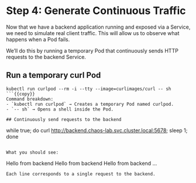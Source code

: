 # Step 4: Generate Continuous Traffic

Now that we have a backend application running and exposed via a Service, we need to simulate real client traffic. This will allow us to observe what happens when a Pod fails.

We’ll do this by running a temporary Pod that continuously sends HTTP requests to the backend Service.

## Run a temporary curl Pod
```
kubectl run curlpod --rm -i --tty --image=curlimages/curl -- sh
```{{copy}}
Command breakdown:
- `kubectl run curlpod` → Creates a temporary Pod named curlpod.
- `-- sh` → Opens a shell inside the Pod.

## Continuously send requests to the backend
```
while true; do curl http://backend.chaos-lab.svc.cluster.local:5678; sleep 1; done
```{{copy}}

What you should see:
```
Hello from backend
Hello from backend
Hello from backend
...
```
Each line corresponds to a single request to the backend.